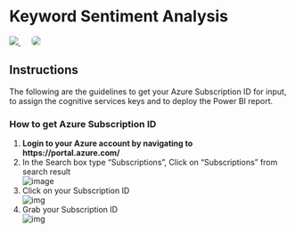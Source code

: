<h1>Keyword Sentiment Analysis</h1>
<a href="https://msdeployapp20190307110050.azurewebsites.net/" target="_blank">
    <img src="http://azuredeploy.net/deploybutton.png"/>
</a>
&nbsp;&nbsp;&nbsp;&nbsp;
<a href="https://setupdataapp20190211120818.azurewebsites.net/" target="_blank">
    <img src="http://139.59.61.161/setupdata5.jpg"/ style="border-radius:5px;">
</a>
<br>
<h2>Instructions</h2>
<p>The following are the guidelines to get your Azure Subscription ID for input, to assign the cognitive services keys and to deploy the Power BI report.</p>
<h3>How to get Azure Subscription ID</h3>
<ol>
	<li><strong>Login to your Azure account by navigating to https://portal.azure.com/</strong></li>
	<li>In the Search box type “Subscriptions”, Click on “Subscriptions” from search result</li>
	  <img src="http://139.59.61.161/MicrosoftDeployment/1.%20Getting%20Subscription/01.PNG" alt="image" style="max-width:100%;">
    <li>Click on your Subscription ID</li>
      <img src="http://139.59.61.161/MicrosoftDeployment/1.%20Getting%20Subscription/2.PNG" alt="img" style="max-width:100%;">
    <li>Grab your Subscription ID</li>
      <img src="http://139.59.61.161/MicrosoftDeployment/1.%20Getting%20Subscription/3.PNG" alt="img" style="max-width:100%;">
</ol>
<h3></h3>